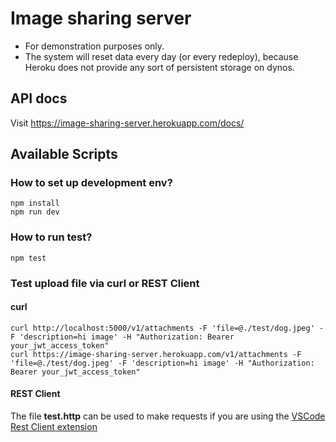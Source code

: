 # Image sharing server

- For demonstration purposes only.
- The system will reset data every day (or every redeploy), because Heroku does not provide any sort of persistent storage on dynos.

## API docs

Visit https://image-sharing-server.herokuapp.com/docs/

## Available Scripts

### How to set up development env?

```
npm install
npm run dev

```

### How to run test?

```
npm test

```

### Test upload file via curl or REST Client

#### curl

```
curl http://localhost:5000/v1/attachments -F 'file=@./test/dog.jpeg' -F 'description=hi image' -H "Authorization: Bearer your_jwt_access_token"
curl https://image-sharing-server.herokuapp.com/v1/attachments -F 'file=@./test/dog.jpeg' -F 'description=hi image' -H "Authorization: Bearer your_jwt_access_token"
```

#### REST Client

The file **test.http** can be used to make requests if you are using the [VSCode Rest Client extension](https://marketplace.visualstudio.com/items?itemName=humao.rest-client)
